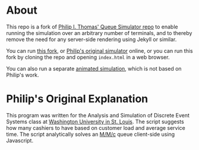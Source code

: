 # About

This repo is a fork of [Philip I. Thomas' Queue Simulator repo][1] to enable
running the simulation over an arbitrary number of terminals, and to thereby
remove the need for any server-side rendering using Jekyll or similar.

You can run [this fork][2], or [Philip's original simulator][3] online, or you
can run this fork by cloning the repo and opening `index.html` in a web browser.

You can also run a separate [animated simulation][6], which is not based on
Philip's work.

# Philip's Original Explanation

This program was written for the Analysis and Simulation of Discrete Event
Systems class at [Washington University in St. Louis][4]. The script suggests
how many cashiers to have based on customer load and average service time.
The script analytically solves an [M/M/c][5] queue client-side using Javascript.


  [1]: https://github.com/philipithomas/Queue_Simulator
  [2]: https://kitgrose.github.io/Queue_Simulator/
  [3]: http://queue.philipithomas.com
  [4]: https://washu.edu
  [5]: https://en.wikipedia.org/wiki/M/M/c_queue
  [6]: https://kitgrose.github.io/Queue_Simulator/animated.html
